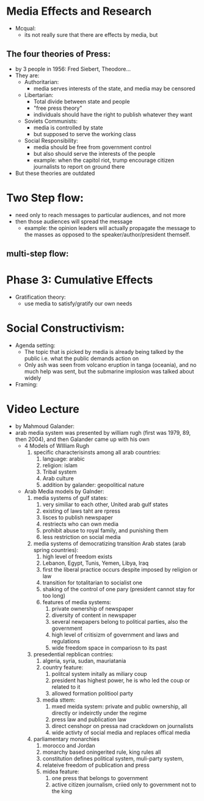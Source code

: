 # Media Effects and Research
- Mcqual:
	- its not really sure that there are effects by media, but
## The four theories of Press:
- by 3 people in 1956: Fred Siebert, Theodore...
- They are: 
	- Authoritarian:
		- media serves interests of the state, and media may be censored
	- Libertarian:
		- Total divide between state and people
		- "free press theory"
		- individuals should have the right to publish whatever they want
	- Soviets Communists:
		- media is controlled by state
		- but supposed to serve the working class
	- Social Responsibility:
		- media should be free from government control
		- but also should serve the interests of the people
		- example: when the capitol riot, trump encourage citizen journalists to report on ground there
- But these theories are outdated
# Two Step flow:
- need only to reach messages to particular audiences, and not more
- then those audiences will spread the message
	- example: the opinion leaders will actually propagate the message to the masses as opposed to the speaker/author/president themself.
## multi-step flow:

# Phase 3: Cumulative Effects

- Gratification theory: 
	- use media to satisfy/gratify our own needs

# Social Constructivism:
- Agenda setting:
	- The topic that is picked by media is already being talked by the public i.e. what the public demands action on 
	- Only ash was seen from volcano eruption in tanga (oceania), and no much help was sent, but the submarine implosion was talked about widely
- Framing:
# Video Lecture
- by Mahmoud Galander:
- arab media system was presented by william rugh (first was 1979, 89, then 2004), and then Galander came up with his own
	- 4 Models of WIlliam Rugh
		1) specific characterisinsts among all arab countries:
			1) language: arabic
			2) religion: islam
			3) Tribal system
			4) Arab culture
			5) addition by galander: geopolitical nature
	- Arab Media models by Galnder:
		1) media systems of gulf states:
			1) very similiar to each other, United arab gulf states
			2) existing of laws taht are rpress
			3) lisces to publish newspaper
			4) restriects who can own media
			5) prohibit abuse to royal family, and punishing them
			6) less restriction on social media
		2) media systems of democratizing transition Arab states (arab spring countries):
			1) high level of freedom exists
			2) Lebanon, Egypt, Tunis, Yemen, Libya, Iraq
			3) first the liberal practice occurs despite imposed by religion or law
			4) transition for totalitarian to socialist one
			5) shaking of the control of one pary (president cannot stay for too long)
			6) features of media systems:
				1) private ownership of newspaper
				2) diversity of content in newspaper
				3) several newpapers belong to political parties, also the government
				4) high level of critisizm of government and laws and regulations
				5) wide freedom space in compariosn to its past
		3) presedential repblican contries:
			1) algeria, syria, sudan, mauriatania
			2) country feature:
				1) politcal system initally as miliary coup
				2) president has highest power, he is who led the coup or related to it
				3) allowed formation politiool party
			3) media sttem:
				1) mxed meida system: private and public ownership, all directly or indeirctly under the regime
				2) press law and publication law
				3) direct censhopr on pressa nad crackdown on journalists
				4) wide activty of social media and replaces offical media
		4) parliamentary monarchies
			1) morocco and Jordan
			2) monarchy based oningerited rule, king rules all
			3) constitution defines political system, muli-party system,
			4) relateive freedom of publication and press
			5) midea feature:
				1) one press that belongs to government
				2) active citizen journalism, criied only to government not to the king
